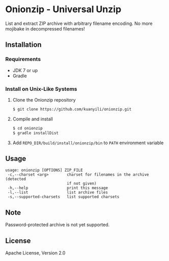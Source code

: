 # Onionzip - Universal Unzip

List and extract ZIP archive with arbitrary filename encoding. No more mojibake in decompressed filenames!

## Installation

### Requirements

- JDK 7 or up
- Gradle

### Install on Unix-Like Systems

1. Clone the Onionzip repository
   ```bash
   $ git clone https://github.com/kuanyili/onionzip.git
   ```

2. Compile and install
   ```bash
   $ cd onionzip
   $ gradle installDist
   ```

3. Add `REPO_DIR/build/install/onionzip/bin` to `PATH` environment variable

## Usage

```
usage: onionzip [OPTIONS] ZIP_FILE
 -c,--charset <arg>        charset for filenames in the archive (detected
                           if not given)
 -h,--help                 print this message
 -l,--list                 list archive files
 -s,--supported-charsets   list supported charsets
```

## Note

Password-protected archive is not yet supported.

## License

Apache License, Version 2.0
